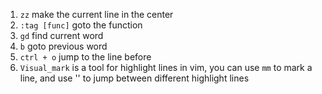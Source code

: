 1. `zz` make the current line in the center
2. `:tag [func]` goto the function
3. `gd` find current word
4. `b` goto previous word 
5. `ctrl + o` jump to the line before
6. `Visual_mark` is a tool for highlight lines in vim, you can use `mm` to mark a line, and use '<F2>' to jump between different highlight lines

